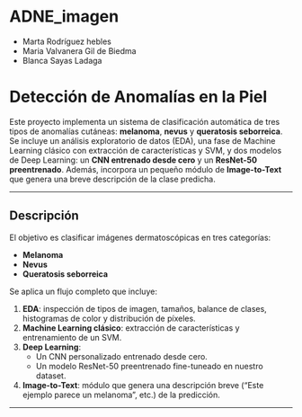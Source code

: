 # ADNE_imagen

- Marta Rodríguez hebles
- Maria Valvanera Gil de Biedma
- Blanca Sayas Ladaga

# Detección de Anomalías en la Piel

Este proyecto implementa un sistema de clasificación automática de tres tipos de anomalías cutáneas: **melanoma**, **nevus** y **queratosis seborreica**. Se incluye un análisis exploratorio de datos (EDA), una fase de Machine Learning clásico con extracción de características y SVM, y dos modelos de Deep Learning: un **CNN entrenado desde cero** y un **ResNet-50 preentrenado**. Además, incorpora un pequeño módulo de **Image-to-Text** que genera una breve descripción de la clase predicha.

---

## Descripción

El objetivo es clasificar imágenes dermatoscópicas en tres categorías:

- **Melanoma**  
- **Nevus**  
- **Queratosis seborreica**  

Se aplica un flujo completo que incluye:

1. **EDA**: inspección de tipos de imagen, tamaños, balance de clases, histogramas de color y distribución de píxeles.  
2. **Machine Learning clásico**: extracción de características y entrenamiento de un SVM.  
3. **Deep Learning**:  
   - Un CNN personalizado entrenado desde cero.  
   - Un modelo ResNet-50 preentrenado fine-tuneado en nuestro dataset.  
4. **Image-to-Text**: módulo que genera una descripción breve (“Este ejemplo parece un melanoma”, etc.) de la predicción.  

---
